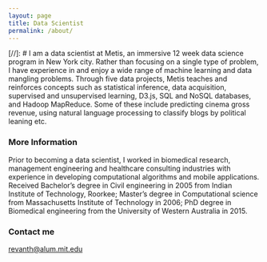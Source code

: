 ```yaml
---
layout: page
title: Data Scientist
permalink: /about/
---
```


[//]: # I am a data scientist at Metis, an immersive 12 week data science program in New York city. Rather than focusing on a single type of problem, I have experience in and enjoy a wide range of machine learning and data mangling problems. Through five data projects, Metis teaches and reinforces concepts such as statistical inference, data acquisition, supervised and unsupervised learning, D3.js, SQL and NoSQL databases, and Hadoop MapReduce. Some of these include predicting cinema gross revenue, using natural language processing to classify blogs by political leaning etc.

### More Information
Prior to becoming a data scientist, I worked in biomedical research, management engineering and healthcare consulting industries with experience in developing computational algorithms and mobile applications. Received Bachelor’s degree in Civil engineering in 2005 from Indian Institute of Technology, Roorkee; Master’s degree in Computational science from Massachusetts Institute of Technology in 2006; PhD degree in Biomedical engineering from the University of Western Australia in 2015.

### Contact me

[revanth@alum.mit.edu](mailto:email@domain.com)
